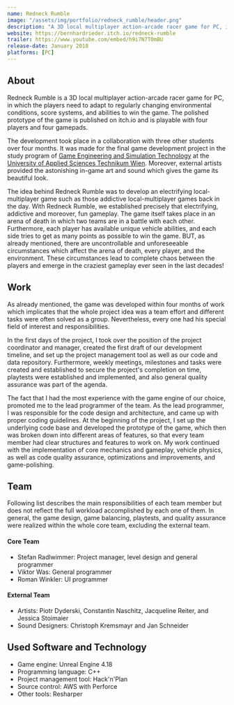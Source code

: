 ```yaml
---
name: Redneck Rumble
image: "/assets/img/portfolio/redneck_rumble/header.png"
description: "A 3D local multiplayer action-arcade racer game for PC, in which the players need to adapt to regularly changing environmental conditions, score systems, and abilities to win the game."
website: https://bernhardrieder.itch.io/redneck-rumble
trailer: https://www.youtube.com/embed/h9i7N7TOmBU
release-date: January 2018
platforms: [PC] 
---
```


## About
Redneck Rumble is a 3D local multiplayer action-arcade racer game for PC, in which the players need to adapt to regularly changing environmental conditions, score systems, and abilities to win the game. The polished prototype of the game is published on itch.io and is playable with four players and four gamepads. 

The development took place in a collaboration with three other students over four months. It was made for the final game development project in the study program of <a href="https://www.technikum-wien.at/en/study_programs/master_s/game_engineering_and_simulation_technology/">Game Engineering and Simulation Technology</a> at the <a href="https://www.technikum-wien.at/en/">University of Applied Sciences Technikum Wien</a>. Moreover, external artists provided the astonishing in-game art and sound which gives the game its beautiful look.

The idea behind Redneck Rumble was to develop an electrifying local-multiplayer game such as those addictive local-multiplayer games back in the day. With Redneck Rumble, we established precisely that electrifying, addictive and moreover, fun gameplay. The game itself takes place in an arena of death in which two teams are in a battle with each other. Furthermore, each player has available unique vehicle abilities, and each side tries to get as many points as possible to win the game. BUT, as already mentioned, there are uncontrollable and unforeseeable circumstances which affect the arena of death, every player, and the environment. These circumstances lead to complete chaos between the players and emerge in the craziest gameplay ever seen in the last decades! 

## Work
As already mentioned, the game was developed within four months of work which implicates that the whole project idea was a team effort and different tasks were often solved as a group. Nevertheless, every one had his special field of interest and responsibilities.

In the first days of the project, I took over the position of the project coordinator and manager, created the first draft of our development timeline, and set up the project management tool as well as our code and data repository. Furthermore, weekly meetings, milestones and tasks were created and established to secure the project's completion on time, playtests were established and implemented, and also general quality assurance was part of the agenda.  

The fact that I had the most experience with the game engine of our choice, promoted me to the lead programmer of the team. As the lead programmer, I was responsible for the code design and architecture, and came up with proper coding guidelines. At the beginning of the project, I set up the underlying code base and developed the prototype of the game, which then was broken down into different areas of features, so that every team member had clear structures and features to work on. My work continued with the implementation of core mechanics and gameplay, vehicle physics, as well as code quality assurance, optimizations and improvements, and game-polishing. 

## Team
Following list describes the main responsibilities of each team member but does not reflect the full workload accomplished by each one of them. In general, the game design, game balancing, playtests, and quality assurance were realized within the whole core team, excluding the external team.

#### Core Team
- Stefan Radlwimmer: Project manager, level design and general programmer
- Viktor Was: General programmer    
- Roman Winkler: UI programmer

#### External Team
- Artists: Piotr Dyderski, Constantin Naschitz, Jacqueline Reiter, and Jessica Stoimaier
- Sound Designers: Christoph Kremsmayr and Jan Schneider

## Used Software and Technology
- Game engine: Unreal Engine 4.18
- Programming language: C++
- Project management tool: Hack'n'Plan
- Source control: AWS with Perforce
- Other tools: Resharper